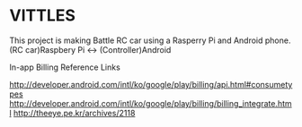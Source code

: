 # VITTLES
This project is making Battle RC car using a Rasperry Pi and Android phone.
(RC car)Raspbery Pi <-> (Controller)Android

In-app Billing Reference Links

http://developer.android.com/intl/ko/google/play/billing/api.html#consumetypes
http://developer.android.com/intl/ko/google/play/billing/billing_integrate.html
http://theeye.pe.kr/archives/2118
